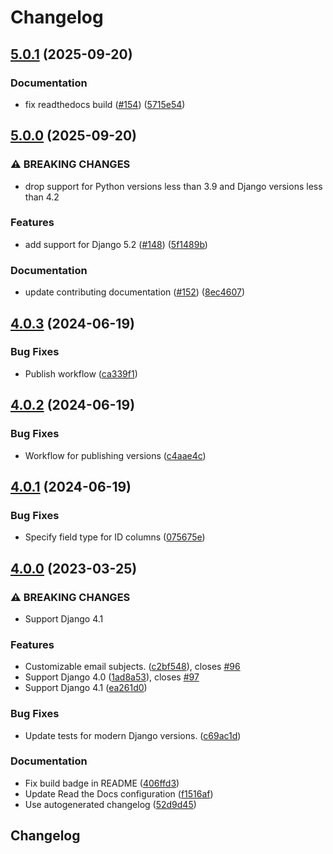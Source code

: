 # Changelog

## [5.0.1](https://github.com/cdriehuys/django-rest-email-auth/compare/v5.0.0...v5.0.1) (2025-09-20)


### Documentation

* fix readthedocs build ([#154](https://github.com/cdriehuys/django-rest-email-auth/issues/154)) ([5715e54](https://github.com/cdriehuys/django-rest-email-auth/commit/5715e549777d6dd83c25f5b7837b435883c787ad))

## [5.0.0](https://github.com/cdriehuys/django-rest-email-auth/compare/v4.0.3...v5.0.0) (2025-09-20)


### ⚠ BREAKING CHANGES

* drop support for Python versions less than 3.9 and Django versions less  than 4.2

### Features

* add support for Django 5.2 ([#148](https://github.com/cdriehuys/django-rest-email-auth/issues/148)) ([5f1489b](https://github.com/cdriehuys/django-rest-email-auth/commit/5f1489b39a61ce4320f9ac6dcf821d0b48070e46))


### Documentation

* update contributing documentation ([#152](https://github.com/cdriehuys/django-rest-email-auth/issues/152)) ([8ec4607](https://github.com/cdriehuys/django-rest-email-auth/commit/8ec4607cddfc66e3a3956f06d8437c94c29b826e))

## [4.0.3](https://github.com/cdriehuys/django-rest-email-auth/compare/v4.0.2...v4.0.3) (2024-06-19)


### Bug Fixes

* Publish workflow ([ca339f1](https://github.com/cdriehuys/django-rest-email-auth/commit/ca339f18fbf7a16ebc58ef4a672d2a3dcf0040da))

## [4.0.2](https://github.com/cdriehuys/django-rest-email-auth/compare/v4.0.1...v4.0.2) (2024-06-19)


### Bug Fixes

* Workflow for publishing versions ([c4aae4c](https://github.com/cdriehuys/django-rest-email-auth/commit/c4aae4c77ee5af4d47211d4ee820aeff830f2d41))

## [4.0.1](https://github.com/cdriehuys/django-rest-email-auth/compare/v4.0.0...v4.0.1) (2024-06-19)


### Bug Fixes

* Specify field type for ID columns ([075675e](https://github.com/cdriehuys/django-rest-email-auth/commit/075675edb611f3b5282d2dfaa4f51411fcdbe4ec))

## [4.0.0](https://github.com/cdriehuys/django-rest-email-auth/compare/v3.0.3...v4.0.0) (2023-03-25)


### ⚠ BREAKING CHANGES

* Support Django 4.1

### Features

* Customizable email subjects. ([c2bf548](https://github.com/cdriehuys/django-rest-email-auth/commit/c2bf548873c74fa8975597f30dcaa778182f2f1d)), closes [#96](https://github.com/cdriehuys/django-rest-email-auth/issues/96)
* Support Django 4.0 ([1ad8a53](https://github.com/cdriehuys/django-rest-email-auth/commit/1ad8a53b6e5a9f792e68b01b4fc65789d23cadec)), closes [#97](https://github.com/cdriehuys/django-rest-email-auth/issues/97)
* Support Django 4.1 ([ea261d0](https://github.com/cdriehuys/django-rest-email-auth/commit/ea261d0f75f2fb89f2a558b1b82dd2387d7b885e))


### Bug Fixes

* Update tests for modern Django versions. ([c69ac1d](https://github.com/cdriehuys/django-rest-email-auth/commit/c69ac1d6c1b6e61a7e77e43dbcd62a385e02ab21))


### Documentation

* Fix build badge in README ([406ffd3](https://github.com/cdriehuys/django-rest-email-auth/commit/406ffd39213ef9ced31aea4c589e90488a33b74c))
* Update Read the Docs configuration ([f1516af](https://github.com/cdriehuys/django-rest-email-auth/commit/f1516afbaf7b163a3289348a7185adbd259eb3bc))
* Use autogenerated changelog ([52d9d45](https://github.com/cdriehuys/django-rest-email-auth/commit/52d9d45464425eb1748ea78f7bc307ba41f808d9))

## Changelog
